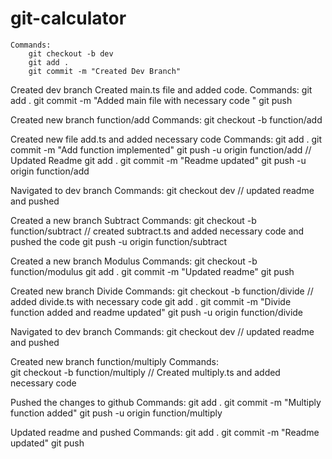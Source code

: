 # git-calculator
    Commands:
        git checkout -b dev
        git add .
        git commit -m "Created Dev Branch"

Created dev branch
    Created main.ts file and added code.
    Commands:
        git add .
        git commit -m "Added main file with necessary code "
        git push

Created new branch function/add
    Commands:
        git checkout -b function/add

Created new file add.ts and added necessary code
    Commands:
        git add .
        git commit -m "Add function implemented"
        git push -u origin function/add
        // Updated Readme
        git add .
        git commit -m "Readme updated"
        git push -u origin function/add


        





        
Navigated to dev branch
    Commands:
        git checkout dev
        // updated readme and pushed

Created a new branch Subtract
    Commands:
        git checkout -b function/subtract
        // created subtract.ts and added necessary code  and pushed the code
        git push -u origin function/subtract


Created a new branch Modulus
    Commands:
        git checkout -b function/modulus
        git add .
        git commit -m "Updated readme"
        git push
        
Created new branch Divide
    Commands:
        git checkout -b function/divide
        // added divide.ts with necessary code
        git add .
        git commit -m "Divide function added and readme updated"
        git push -u origin function/divide
        
Navigated to dev branch
    Commands:
        git checkout dev
        // updated readme and pushed

Created new branch function/multiply
    Commands:   
        git checkout -b function/multiply
        // Created multiply.ts and added necessary code 

Pushed the changes to github
    Commands:
        git add .
        git commit -m "Multiply function added"
        git push -u origin function/multiply

Updated readme and pushed
    Commands:
        git add .
        git commit -m "Readme updated"
        git push



